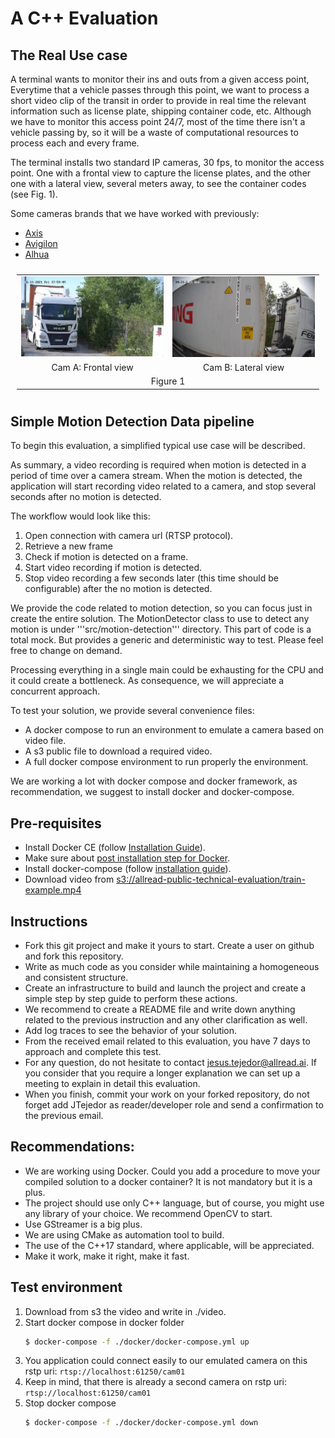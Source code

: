 # A C++ Evaluation

## The Real Use case

A terminal wants to monitor their ins and outs from a given access point, Everytime that a vehicle passes through this point, we want to process a short video clip of the transit in order to provide in real time the relevant information such as license plate, shipping container code, etc.
Although we have to monitor this access point 24/7, most of the time there isn't a vehicle passing by, so it will be a waste of computational resources to process each and every frame.

The terminal installs two standard IP cameras, 30 fps, to monitor the access point. One with a frontal view to capture the license plates, and the other one with a  lateral view, several meters away, to see the container codes (see Fig. 1).

 Some cameras brands that we have worked with previously:

 * [Axis](https://www.axis.com/products/axis-p14-series)
 * [Avigilon](https://www.avigilon.com/products/cameras-sensors/h4a)
 * [Alhua](https://www.dahuasecurity.com/es/products/All-Products/Network-Cameras/WizSense-Series)

<table style="padding:10px">
	<tr>
	 	<td align="center"><img src="./images/front-view.jpg"  alt="front-view" ></td>   
		<td align="center"><img src="./images/lateral-view.png" alt="lateral-view"></td>
	</tr>
	<tr>
	 	<td align="center"">Cam A: Frontal view</td>   
		<td align="center">Cam B: Lateral view</td>
	</tr>
	<tr>
	 	<td colspan="2" align="center">Figure 1</td>   
	</tr>
</table>


## Simple Motion Detection Data pipeline

To begin this evaluation, a simplified typical use case will be described.

As summary, a video recording is required when motion is detected in a period of time over a camera stream.
When the motion is detected, the application will start recording video related to a camera, and stop
several seconds after no motion is detected.

The workflow would look like this:

1. Open connection with camera url (RTSP protocol).
2. Retrieve a new frame
3. Check if motion is detected on a frame.
4. Start video recording if motion is detected.
5. Stop video recording a few seconds later (this time should be configurable) after the no motion is detected.

We provide the code related to motion detection, so you can focus just in create the entire solution.
The MotionDetector class to use to detect any motion is under '''src/motion-detection''' directory. This part of code is a total mock. But provides a generic and deterministic way to test. Please feel free to change on demand.

Processing everything in a single main could be exhausting for the CPU and it could create a bottleneck.
As consequence, we will appreciate a concurrent approach.

To test your solution, we provide several convenience files:
* A docker compose to run an environment to emulate a camera based on video file.
* A s3 public file to download a required video.
* A full docker compose environment to run properly the environment.

We are working a lot with docker compose and docker framework, as recommendation, we suggest to install docker and docker-compose.

## Pre-requisites

* Install Docker CE (follow [Installation Guide](https://docs.docker.com/engine/install/ubuntu/)).
* Make sure about [post installation step for Docker](https://docs.docker.com/engine/install/linux-postinstall/).
* Install docker-compose (follow [installation guide](https://docs.docker.com/compose/install/#install-compose-on-linux-systems)).
* Download video from [s3://allread-public-technical-evaluation/train-example.mp4](s3://allread-public-technical-evaluation/train-example.mp4)


## Instructions

* Fork this git project and make it yours to start. Create a user on github and fork this repository.
* Write as much code as you consider while maintaining a homogeneous and consistent structure.
* Create an infrastructure to build and launch the project and create a simple step by step guide to perform these actions.
* We recommend to create a README file and write down anything related to the previous instruction and any other clarification as well.
* Add log traces to see the behavior of your solution.
* From the received email related to this evaluation, you have 7 days to approach and complete this test.
* For any question, do not hesitate to contact [jesus.tejedor@allread.ai](mailto:jesus.tejedor@allread.ai). If you consider that you require a longer explanation
we can set up a meeting to explain in detail this evaluation.
* When you finish, commit your work on your forked repository, do not forget add JTejedor as reader/developer role and send a confirmation to the previous email.


## Recommendations:

* We are working using Docker. Could you add a procedure to move your compiled solution to a docker container? It is not mandatory but it is a plus.
* The project should use only C++ language, but of course, you might use any library of your choice. We recommend OpenCV to start.
* Use GStreamer is a big plus.
* We are using CMake as automation tool to build.
* The use of the C++17 standard, where applicable, will be appreciated.
* Make it work, make it right, make it fast.

## Test environment

1. Download from s3 the video and write in ./video.
2. Start docker compose in docker folder
	```bash
	$ docker-compose -f ./docker/docker-compose.yml up
	```
3. You application could connect easily to our emulated camera on this rstp uri: ```rtsp://localhost:61250/cam01```
4. Keep in mind, that there is already a second camera on rstp uri: ```rtsp://localhost:61250/cam01```
3. Stop docker compose
	 ```bash
	 $ docker-compose -f ./docker/docker-compose.yml down
	 ```
